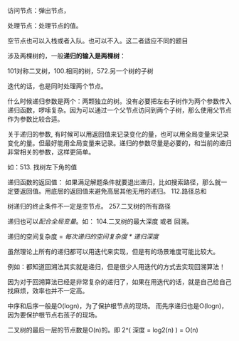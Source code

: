 访问节点：弹出节点，

处理节点：处理节点的值。


空节点也可以入栈或者入队。也可以不入。这二者适应不同的题目

涉及两棵树的，一般**递归的输入是两棵树**：

101对称二叉树，100.相同的树，572.另一个树的子树

迭代的话，也是同时处理两个节点。

什么时候递归参数是两个：两颗独立的树。没有必要把左右子树作为两个参数传入递归函数，啰嗦复杂。因为可以通过一个父节点访问到两个子树，那么使用父节点作为参数比较合适。

关于递归的参数, 有时候可以用返回值来记录变化的量，也可以用全局变量来记录变化的量。但最好能用全局变量来记录。递归的参数尽量是必要的，和当前的递归非常相关的参数，这样更简单。

如：513. 找树左下角的值

递归函数的返回值：
如果满足解题条件就要退出递归，比如搜索路径，那么就一定要返回值。用底层的返回值来避免高层其他无用的递归。
112.路径总和

树递归的终止条件不一定是空节点。 257.二叉树的所有路径

递归也可以*配合全局变量*。如： 104.二叉树的最大深度   或者 回溯。


递归的空间复杂度 = *每次递归的空间复杂度 * 递归深度*


虽然理论上所有的递归都可以用迭代来实现，但是有的场景难度可能比较大。

例如：都知道回溯法其实就是递归，但是很少人用迭代的方式去实现回溯算法！

因为对于回溯算法已经是非常复杂的递归了，如果在用迭代的话，就是自己给自己找麻烦，效率也并不一定高。

中序和后序一般是O(logn)，为了保护根节点的现场。
而先序递归也是O(logn)，因为要保护根节点右孩子的现场。

二叉树的最后一层的节点数是O(n)的。即 2^( 深度 =  log2(n) ) = O(n)









